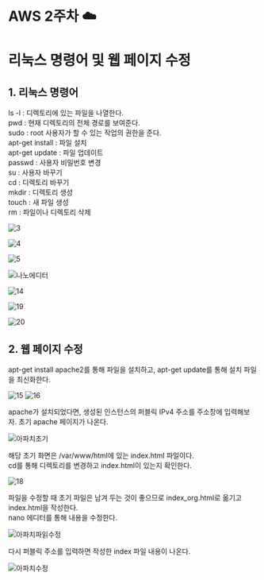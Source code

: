 # AWS 2주차 :cloud:
# 리눅스 명령어 및 웹 페이지 수정

       
## 1. 리눅스 명령어
        
ls -l : 디렉토리에 있는 파일을 나열한다.     
pwd : 현재 디렉토리의 전체 경로를 보여준다.     
sudo : root 사용자가 할 수 있는 작업의 권한을 준다.     
apt-get install : 파일 설치    
apt-get update : 파일 업데이트    
passwd : 사용자 비밀번호 변경    
su : 사용자 바꾸기    
cd : 디렉토리 바꾸기     
mkdir : 디렉토리 생성   
touch : 새 파일 생성    
rm : 파일이나 디렉토리 삭제     
     
![3](https://user-images.githubusercontent.com/66204538/116263203-257f8c80-a7b4-11eb-874b-7654520b75a8.JPG)
       
![4](https://user-images.githubusercontent.com/66204538/116267145-1c43ef00-a7b7-11eb-83b7-ae5ec47e1e50.JPG)
          
![5](https://user-images.githubusercontent.com/66204538/116267199-27971a80-a7b7-11eb-88e8-7ed4599808ac.JPG)
        
![나노에디터](https://user-images.githubusercontent.com/66204538/116267315-44335280-a7b7-11eb-955e-8f7c32bf2b89.jpg)
      
![14](https://user-images.githubusercontent.com/66204538/116263549-6b3c5500-a7b4-11eb-83d1-6ce315e1e41f.JPG)
         
![19](https://user-images.githubusercontent.com/66204538/116266871-da1aad80-a7b6-11eb-8491-8e445aab1415.JPG)
         
![20](https://user-images.githubusercontent.com/66204538/116266923-e6066f80-a7b6-11eb-872a-f56a55b4d487.JPG)
         
         
         
         
    
## 2. 웹 페이지 수정
       
apt-get install apache2를 통해 파일을 설치하고, apt-get update를 통해 설치 파일을 최신화한다.       
      
![15](https://user-images.githubusercontent.com/66204538/116262386-75118880-a7b3-11eb-8294-b1fab2b1fc11.JPG)
![16](https://user-images.githubusercontent.com/66204538/116262531-95414780-a7b3-11eb-9ff9-3632fd4248f5.JPG)
        
apache가 설치되었다면, 생성된 인스턴스의 퍼블릭 IPv4 주소를 주소창에 입력해보자. 초기 apache 페이지가 나온다.     
       
![아파치초기](https://user-images.githubusercontent.com/66204538/116264188-0e8d6a00-a7b5-11eb-9314-a38cb68d2a91.jpg)
       
해당 초기 화면은 /var/www/html에 있는 index.html 파일이다.      
cd를 통해 디렉토리를 변경하고 index.html이 있는지 확인한다.     
          
![18](https://user-images.githubusercontent.com/66204538/116262732-c15cc880-a7b3-11eb-985f-23a0b7629c13.JPG)
         
파일을 수정할 때 초기 파일은 남겨 두는 것이 좋으므로 index_org.html로 옮기고 index.html을 작성한다.     
nano 에디터를 통해 내용을 수정한다.     
       
![아파치파읽수정](https://user-images.githubusercontent.com/66204538/116262941-eb15ef80-a7b3-11eb-96b1-00b9284c3cb5.jpg)
       
다시 퍼블릭 주소를 입력하면 작성한 index 파일 내용이 나온다.

![아파치수정](https://user-images.githubusercontent.com/66204538/116263015-fd902900-a7b3-11eb-9be8-0988d66d86cd.jpg)
